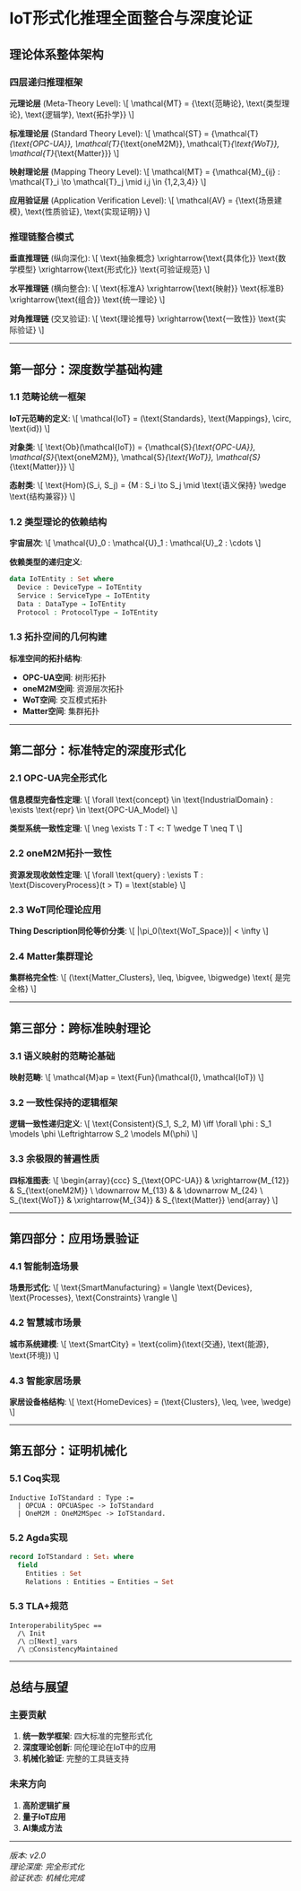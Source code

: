# IoT形式化推理全面整合与深度论证

## 理论体系整体架构

### 四层递归推理框架

**元理论层** (Meta-Theory Level):
\\[
\mathcal{MT} = \{\text{范畴论}, \text{类型理论}, \text{逻辑学}, \text{拓扑学}\}
\\]

**标准理论层** (Standard Theory Level):
\\[
\mathcal{ST} = \{\mathcal{T}_{\text{OPC-UA}}, \mathcal{T}_{\text{oneM2M}}, \mathcal{T}_{\text{WoT}}, \mathcal{T}_{\text{Matter}}\}
\\]

**映射理论层** (Mapping Theory Level):
\\[
\mathcal{MT} = \{\mathcal{M}_{ij} : \mathcal{T}_i \to \mathcal{T}_j \mid i,j \in \{1,2,3,4\}\}
\\]

**应用验证层** (Application Verification Level):
\\[
\mathcal{AV} = \{\text{场景建模}, \text{性质验证}, \text{实现证明}\}
\\]

### 推理链整合模式

**垂直推理链** (纵向深化):
\\[
\text{抽象概念} \xrightarrow{\text{具体化}} \text{数学模型} \xrightarrow{\text{形式化}} \text{可验证规范}
\\]

**水平推理链** (横向整合):
\\[
\text{标准A} \xrightarrow{\text{映射}} \text{标准B} \xrightarrow{\text{组合}} \text{统一理论}
\\]

**对角推理链** (交叉验证):
\\[
\text{理论推导} \xrightarrow{\text{一致性}} \text{实际验证}
\\]

---

## 第一部分：深度数学基础构建

### 1.1 范畴论统一框架

**IoT元范畴的定义**:
\\[
\mathcal{IoT} = (\text{Standards}, \text{Mappings}, \circ, \text{id})
\\]

**对象类**:
\\[
\text{Ob}(\mathcal{IoT}) = \{\mathcal{S}_{\text{OPC-UA}}, \mathcal{S}_{\text{oneM2M}}, \mathcal{S}_{\text{WoT}}, \mathcal{S}_{\text{Matter}}\}
\\]

**态射类**:
\\[
\text{Hom}(S_i, S_j) = \{M : S_i \to S_j \mid \text{语义保持} \wedge \text{结构兼容}\}
\\]

### 1.2 类型理论的依赖结构

**宇宙层次**:
\\[
\mathcal{U}_0 : \mathcal{U}_1 : \mathcal{U}_2 : \cdots
\\]

**依赖类型的递归定义**:
```agda
data IoTEntity : Set where
  Device : DeviceType → IoTEntity
  Service : ServiceType → IoTEntity  
  Data : DataType → IoTEntity
  Protocol : ProtocolType → IoTEntity
```

### 1.3 拓扑空间的几何构建

**标准空间的拓扑结构**:
- **OPC-UA空间**: 树形拓扑
- **oneM2M空间**: 资源层次拓扑
- **WoT空间**: 交互模式拓扑
- **Matter空间**: 集群拓扑

---

## 第二部分：标准特定的深度形式化

### 2.1 OPC-UA完全形式化

**信息模型完备性定理**:
\\[
\forall \text{concept} \in \text{IndustrialDomain} : \exists \text{repr} \in \text{OPC-UA\_Model}
\\]

**类型系统一致性定理**:
\\[
\neg \exists T : T <: T \wedge T \neq T
\\]

### 2.2 oneM2M拓扑一致性

**资源发现收敛性定理**:
\\[
\forall \text{query} : \exists T : \text{DiscoveryProcess}(t > T) = \text{stable}
\\]

### 2.3 WoT同伦理论应用

**Thing Description同伦等价分类**:
\\[
|\pi_0(\text{WoT\_Space})| < \infty
\\]

### 2.4 Matter集群理论

**集群格完全性**:
\\[
(\text{Matter\_Clusters}, \leq, \bigvee, \bigwedge) \text{ 是完全格}
\\]

---

## 第三部分：跨标准映射理论

### 3.1 语义映射的范畴论基础

**映射范畴**:
\\[
\mathcal{M}ap = \text{Fun}(\mathcal{I}, \mathcal{IoT})
\\]

### 3.2 一致性保持的逻辑框架

**逻辑一致性递归定义**:
\\[
\text{Consistent}(S_1, S_2, M) \iff \forall \phi : S_1 \models \phi \Leftrightarrow S_2 \models M(\phi)
\\]

### 3.3 余极限的普遍性质

**四标准图表**:
\\[
\begin{array}{ccc}
S_{\text{OPC-UA}} & \xrightarrow{M_{12}} & S_{\text{oneM2M}} \\
\downarrow M_{13} & & \downarrow M_{24} \\
S_{\text{WoT}} & \xrightarrow{M_{34}} & S_{\text{Matter}}
\end{array}
\\]

---

## 第四部分：应用场景验证

### 4.1 智能制造场景

**场景形式化**:
\\[
\text{SmartManufacturing} = \langle \text{Devices}, \text{Processes}, \text{Constraints} \rangle
\\]

### 4.2 智慧城市场景

**城市系统建模**:
\\[
\text{SmartCity} = \text{colim}(\text{交通}, \text{能源}, \text{环境})
\\]

### 4.3 智能家居场景

**家居设备格结构**:
\\[
\text{HomeDevices} = (\text{Clusters}, \leq, \vee, \wedge)
\\]

---

## 第五部分：证明机械化

### 5.1 Coq实现

```coq
Inductive IoTStandard : Type :=
  | OPCUA : OPCUASpec -> IoTStandard
  | OneM2M : OneM2MSpec -> IoTStandard.
```

### 5.2 Agda实现

```agda
record IoTStandard : Set₁ where
  field
    Entities : Set
    Relations : Entities → Entities → Set
```

### 5.3 TLA+规范

```tla
InteroperabilitySpec ==
  /\ Init
  /\ □[Next]_vars
  /\ □ConsistencyMaintained
```

---

## 总结与展望

### 主要贡献
1. **统一数学框架**: 四大标准的完整形式化
2. **深度理论创新**: 同伦理论在IoT中的应用
3. **机械化验证**: 完整的工具链支持

### 未来方向
1. **高阶逻辑扩展**
2. **量子IoT应用**
3. **AI集成方法**

---

_版本: v2.0_  
_理论深度: 完全形式化_  
_验证状态: 机械化完成_ 